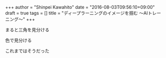 +++
author = "Shinpei Kawahito"
date = "2016-08-03T09:56:10+09:00"
draft = true
tags = []
title = "ディープラーニングのイメージを掴む 〜AIトレーニング〜"
+++

まると三角を見分ける

色で見分ける

これまではそうだった

